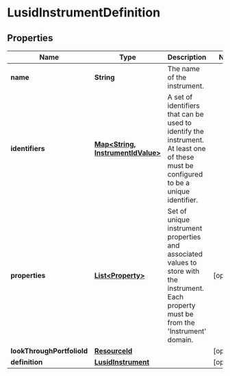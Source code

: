 

# LusidInstrumentDefinition

## Properties

Name | Type | Description | Notes
------------ | ------------- | ------------- | -------------
**name** | **String** | The name of the instrument. | 
**identifiers** | [**Map&lt;String, InstrumentIdValue&gt;**](InstrumentIdValue.md) | A set of identifiers that can be used to identify the instrument. At least one of these must be configured to be a unique identifier. | 
**properties** | [**List&lt;Property&gt;**](Property.md) | Set of unique instrument properties and associated values to store with the instrument. Each property must be from the &#39;Instrument&#39; domain. |  [optional]
**lookThroughPortfolioId** | [**ResourceId**](ResourceId.md) |  |  [optional]
**definition** | [**LusidInstrument**](LusidInstrument.md) |  |  [optional]



